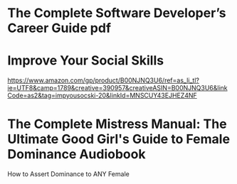 # The Complete Software Developer’s Career Guide  pdf 

# Improve Your Social Skills

https://www.amazon.com/gp/product/B00NJNQ3U6/ref=as_li_tl?ie=UTF8&camp=1789&creative=390957&creativeASIN=B00NJNQ3U6&linkCode=as2&tag=impyousocski-20&linkId=MNSCUY43EJHEZ4NF

# The Complete Mistress Manual: The Ultimate Good Girl's Guide to Female Dominance Audiobook
How to Assert Dominance to ANY Female
